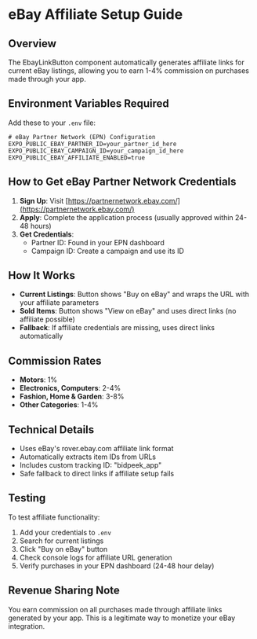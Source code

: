 # eBay Affiliate Setup Guide

## Overview

The EbayLinkButton component automatically generates affiliate links for current eBay listings, allowing you to earn 1-4% commission on purchases made through your app.

## Environment Variables Required

Add these to your `.env` file:

```env
# eBay Partner Network (EPN) Configuration
EXPO_PUBLIC_EBAY_PARTNER_ID=your_partner_id_here
EXPO_PUBLIC_EBAY_CAMPAIGN_ID=your_campaign_id_here
EXPO_PUBLIC_EBAY_AFFILIATE_ENABLED=true
```

## How to Get eBay Partner Network Credentials

1. **Sign Up**: Visit [https://partnernetwork.ebay.com/](https://partnernetwork.ebay.com/)
2. **Apply**: Complete the application process (usually approved within 24-48 hours)
3. **Get Credentials**:
   - Partner ID: Found in your EPN dashboard
   - Campaign ID: Create a campaign and use its ID

## How It Works

- **Current Listings**: Button shows "Buy on eBay" and wraps the URL with your affiliate parameters
- **Sold Items**: Button shows "View on eBay" and uses direct links (no affiliate possible)
- **Fallback**: If affiliate credentials are missing, uses direct links automatically

## Commission Rates

- **Motors**: 1%
- **Electronics, Computers**: 2-4%
- **Fashion, Home & Garden**: 3-8%
- **Other Categories**: 1-4%

## Technical Details

- Uses eBay's rover.ebay.com affiliate link format
- Automatically extracts item IDs from URLs
- Includes custom tracking ID: "bidpeek_app"
- Safe fallback to direct links if affiliate setup fails

## Testing

To test affiliate functionality:

1. Add your credentials to `.env`
2. Search for current listings
3. Click "Buy on eBay" button
4. Check console logs for affiliate URL generation
5. Verify purchases in your EPN dashboard (24-48 hour delay)

## Revenue Sharing Note

You earn commission on all purchases made through affiliate links generated by your app. This is a legitimate way to monetize your eBay integration.
